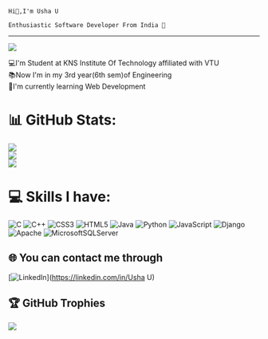                                                                                         Hi👋,I'm Usha U
                                                                          Enthusiastic Software Developer From India 🌠



---
[![](https://visitcount.itsvg.in/api?id=USHAU1234&icon=2&color=3)](https://visitcount.itsvg.in)

💻I'm Student at KNS Institute Of Technology affiliated with VTU<br>📚Now I'm in my 3rd year(6th sem)of Engineering<br>📱I'm currently learning Web Development

# 📊 GitHub Stats:
![](https://github-readme-stats.vercel.app/api?username=USHAU1234&theme=merko&hide_border=false&include_all_commits=true&count_private=true)<br/>
![](https://github-readme-streak-stats.herokuapp.com/?user=USHAU1234&theme=merko&hide_border=false)<br/>
![](https://github-readme-stats.vercel.app/api/top-langs/?username=USHAU1234&theme=merko&hide_border=false&include_all_commits=true&count_private=true&layout=compact)

# 💻 Skills I have:
![C](https://img.shields.io/badge/c-%2300599C.svg?style=flat-square&logo=c&logoColor=white) ![C++](https://img.shields.io/badge/c++-%2300599C.svg?style=flat-square&logo=c%2B%2B&logoColor=white) ![CSS3](https://img.shields.io/badge/css3-%231572B6.svg?style=flat-square&logo=css3&logoColor=white) ![HTML5](https://img.shields.io/badge/html5-%23E34F26.svg?style=flat-square&logo=html5&logoColor=white) ![Java](https://img.shields.io/badge/java-%23ED8B00.svg?style=flat-square&logo=openjdk&logoColor=white) ![Python](https://img.shields.io/badge/python-3670A0?style=flat-square&logo=python&logoColor=ffdd54) ![JavaScript](https://img.shields.io/badge/javascript-%23323330.svg?style=flat-square&logo=javascript&logoColor=%23F7DF1E) ![Django](https://img.shields.io/badge/django-%23092E20.svg?style=flat-square&logo=django&logoColor=white) ![Apache](https://img.shields.io/badge/apache-%23D42029.svg?style=flat-square&logo=apache&logoColor=white) ![MicrosoftSQLServer](https://img.shields.io/badge/Microsoft%20SQL%20Server-CC2927?style=flat-square&logo=microsoft%20sql%20server&logoColor=white)

## 🌐 You can contact me through
[![LinkedIn](https://img.shields.io/badge/LinkedIn-%230077B5.svg?logo=linkedin&logoColor=white)](https://linkedin.com/in/Usha U) 



## 🏆 GitHub Trophies
![](https://github-profile-trophy.vercel.app/?username=USHAU1234&theme=matrix&no-frame=false&no-bg=false&margin-w=4)



